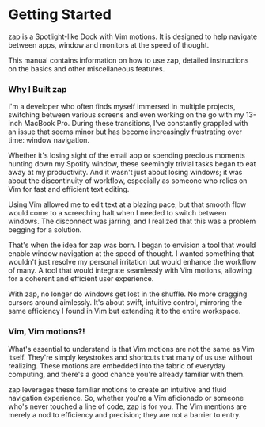 # Getting Started
zap is a Spotlight-like Dock with Vim motions. It is designed to help navigate between apps, window and monitors at the speed of thought. 

This manual contains information on how to use zap, detailed instructions on the basics and other miscellaneous features.

### Why I Built zap
I'm a developer who often finds myself immersed in multiple projects, switching between various screens and even working on the go with my 13-inch MacBook Pro. During these transitions, I've constantly grappled with an issue that seems minor but has become increasingly frustrating over time: window navigation.

Whether it's losing sight of the email app or spending precious moments hunting down my Spotify window, these seemingly trivial tasks began to eat away at my productivity. And it wasn't just about losing windows; it was about the discontinuity of workflow, especially as someone who relies on Vim for fast and efficient text editing.

Using Vim allowed me to edit text at a blazing pace, but that smooth flow would come to a screeching halt when I needed to switch between windows. The disconnect was jarring, and I realized that this was a problem begging for a solution.

That's when the idea for zap was born. I began to envision a tool that would enable window navigation at the speed of thought. I wanted something that wouldn't just resolve my personal irritation but would enhance the workflow of many. A tool that would integrate seamlessly with Vim motions, allowing for a coherent and efficient user experience.

With zap, no longer do windows get lost in the shuffle. No more dragging cursors around aimlessly. It's about swift, intuitive control, mirroring the same efficiency I found in Vim but extending it to the entire workspace.

### Vim, Vim motions?!
What's essential to understand is that Vim motions are not the same as Vim itself. They're simply keystrokes and shortcuts that many of us use without realizing. These motions are embedded into the fabric of everyday computing, and there's a good chance you're already familiar with them.

zap leverages these familiar motions to create an intuitive and fluid navigation experience. So, whether you're a Vim aficionado or someone who's never touched a line of code, zap is for you. The Vim mentions are merely a nod to efficiency and precision; they are not a barrier to entry.
